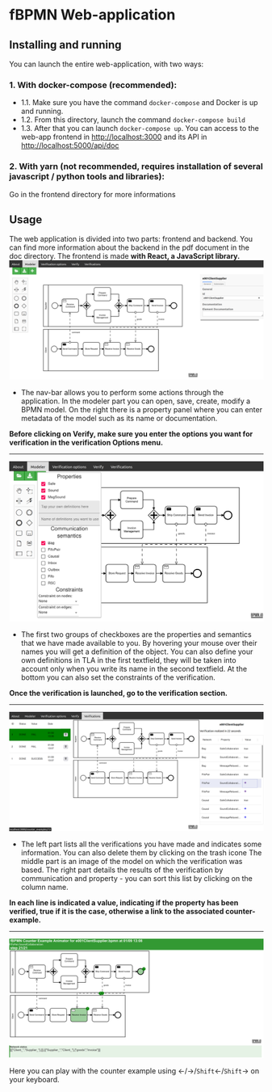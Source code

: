 # fBPMN Web-application

## Installing and running

You can launch the entire web-application, with two ways:
### 1. With docker-compose (recommended):
- 1.1. Make sure you have the command `docker-compose` and Docker is up and running.
- 1.2. From this directory, launch the command `docker-compose build`
- 1.3. After that you can launch `docker-compose up`. You can access to the web-app frontend in [http://localhost:3000](http://localhost:3000) and its API in [http://localhost:5000/api/doc](http://localhost:5000/api/doc)

### 2. With yarn (not recommended, requires installation of several javascript / python tools and libraries):
Go in the frontend directory for more informations

## Usage

The web application is divided into two parts: frontend and backend. You can find more information about the backend in the pdf document in the doc directory.
The frontend is made **with React, a JavaScript library.**
   ![Home](web-home.png)
- The nav-bar allows you to perform some actions through the application.
In the modeler part you can open, save, create, modify a BPMN model. On the right there is a property panel where you can enter metadata of the model such as its name or documentation. 

**Before clicking on Verify, make sure you enter the options you want for verification in the verification Options menu.**

---
   ![VerificationOptions](verification-options.png)
- The first two groups of checkboxes are the properties and semantics that we have made available to you. By hovering your mouse over their names you will get a definition of the object.
You can also define your own definitions in TLA in the first textfield, they will be taken into account only when you write its name in the second textfield. At the bottom you can also set the constraints of the verification.

**Once the verification is launched, go to the verification section.**

---
   ![Verifications](verifications.png)

- The left part lists all the verifications you have made and indicates some information. You can also delete them by clicking on the trash icone
The middle part is an image of the model on which the verification was based.
The right part details the results of the verification by communication and property - you can sort this list by clicking on the column name. 

**In each line is indicated a value, indicating if the property has been verified, true if it is the case, otherwise a link to the associated counter-example.** 

---
   ![Counter-example](counter-example.png)

Here you can play with the counter example using &leftarrow;/&rightarrow;/`Shift`&leftarrow;/`Shift`&rightarrow; on your keyboard.
